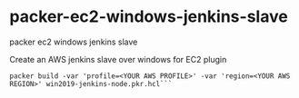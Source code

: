 # packer-ec2-windows-jenkins-slave
packer ec2 windows jenkins slave

Create an AWS jenkins slave over windows for EC2 plugin
```packer init win2019-jenkins-node.pkr.hcl
packer build -var 'profile=<YOUR AWS PROFILE>' -var 'region=<YOUR AWS REGION>' win2019-jenkins-node.pkr.hcl```
